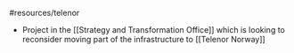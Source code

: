 #resources/telenor 

* Project in the [[Strategy and Transformation Office]] which is looking to reconsider moving part of the infrastructure to [[Telenor Norway]]
